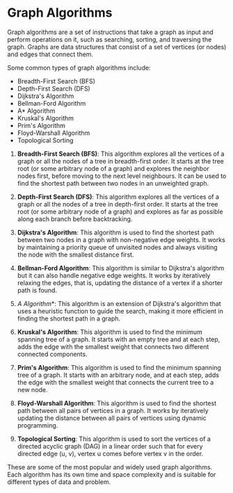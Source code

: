 # Graph Algorithms

Graph algorithms are a set of instructions that take a graph as input and perform operations on it, such as searching, sorting, and traversing the graph. Graphs are data structures that consist of a set of vertices (or nodes) and edges that connect them.

Some common types of graph algorithms include:

- Breadth-First Search (BFS)
- Depth-First Search (DFS)
- Dijkstra's Algorithm
- Bellman-Ford Algorithm
- A* Algorithm
- Kruskal's Algorithm
- Prim's Algorithm
- Floyd-Warshall Algorithm
- Topological Sorting

1. **Breadth-First Search (BFS)**: This algorithm explores all the vertices of a graph or all the nodes of a tree in breadth-first order. It starts at the tree root (or some arbitrary node of a graph) and explores the neighbor nodes first, before moving to the next level neighbours. It can be used to find the shortest path between two nodes in an unweighted graph.

2. **Depth-First Search (DFS)**: This algorithm explores all the vertices of a graph or all the nodes of a tree in depth-first order. It starts at the tree root (or some arbitrary node of a graph) and explores as far as possible along each branch before backtracking.

3. **Dijkstra's Algorithm**: This algorithm is used to find the shortest path between two nodes in a graph with non-negative edge weights. It works by maintaining a priority queue of unvisited nodes and always visiting the node with the smallest distance first.

4. **Bellman-Ford Algorithm**: This algorithm is similar to Dijkstra's algorithm but it can also handle negative edge weights. It works by iteratively relaxing the edges, that is, updating the distance of a vertex if a shorter path is found.

5. **A* Algorithm**: This algorithm is an extension of Dijkstra's algorithm that uses a heuristic function to guide the search, making it more efficient in finding the shortest path in a graph.

6. **Kruskal's Algorithm**: This algorithm is used to find the minimum spanning tree of a graph. It starts with an empty tree and at each step, adds the edge with the smallest weight that connects two different connected components.

7. **Prim's Algorithm**: This algorithm is used to find the minimum spanning tree of a graph. It starts with an arbitrary node, and at each step, adds the edge with the smallest weight that connects the current tree to a new node.

8. **Floyd-Warshall Algorithm**: This algorithm is used to find the shortest path between all pairs of vertices in a graph. It works by iteratively updating the distance between all pairs of vertices using dynamic programming.

9. **Topological Sorting**: This algorithm is used to sort the vertices of a directed acyclic graph (DAG) in a linear order such that for every directed edge (u, v), vertex u comes before vertex v in the order.

These are some of the most popular and widely used graph algorithms. Each algorithm has its own time and space complexity and is suitable for different types of data and problem.